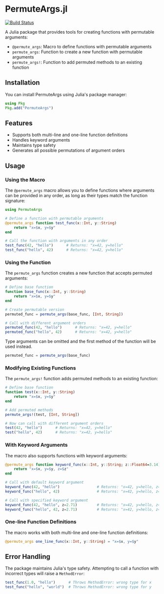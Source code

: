 # PermuteArgs.jl

[![Build Status](https://github.com/Beforerr/PermuteArgs.jl/actions/workflows/CI.yml/badge.svg?branch=main)](https://github.com/Beforerr/PermuteArgs.jl/actions/workflows/CI.yml?query=branch%3Amain)

A Julia package that provides tools for creating functions with permutable arguments:
- `@permute_args`: Macro to define functions with permutable arguments
- `permute_args`: Function to create a new function with permutable arguments
- `permute_args!`: Function to add permuted methods to an existing function

## Installation

You can install PermuteArgs using Julia's package manager:

```julia
using Pkg
Pkg.add("PermuteArgs")
```

## Features

- Supports both multi-line and one-line function definitions
- Handles keyword arguments
- Maintains type safety
- Generates all possible permutations of argument orders

## Usage

### Using the Macro

The `@permute_args` macro allows you to define functions where arguments can be provided in any order, as long as their types match the function signature:

```julia
using PermuteArgs

# Define a function with permutable arguments
@permute_args function test_func(x::Int, y::String)
    return "x=$x, y=$y"
end

# Call the function with arguments in any order
test_func(42, "hello")      # Returns: "x=42, y=hello"
test_func("hello", 42)      # Returns: "x=42, y=hello"
```

### Using the Function

The `permute_args` function creates a new function that accepts permuted arguments:

```julia
# Define base function
function base_func(x::Int, y::String)
    return "x=$x, y=$y"
end

# Create permutable version
permuted_func = permute_args(base_func, [Int, String])

# Call with different argument orders
permuted_func(42, "hello")      # Returns: "x=42, y=hello"
permuted_func("hello", 42)      # Returns: "x=42, y=hello"
```

Type arguments can be omitted and the first method of the function will be used instead.

```julia
permuted_func = permute_args(base_func)
```

### Modifying Existing Functions

The `permute_args!` function adds permuted methods to an existing function:

```julia
# Define base function
function test(x::Int, y::String)
    return "x=$x, y=$y"
end

# Add permuted methods
permute_args!(test, [Int, String])

# Now can call with different argument orders
test(42, "hello")      # Returns: "x=42, y=hello"
test("hello", 42)      # Returns: "x=42, y=hello"
```

### With Keyword Arguments

The macro also supports functions with keyword arguments:

```julia
@permute_args function keyword_func(x::Int, y::String; z::Float64=3.14)
    return "x=$x, y=$y, z=$z"
end

# Call with default keyword argument
keyword_func(42, "hello")                 # Returns: "x=42, y=hello, z=3.14"
keyword_func("hello", 42)                 # Returns: "x=42, y=hello, z=3.14"

# Call with specified keyword argument
keyword_func(42, "hello", z=2.71)         # Returns: "x=42, y=hello, z=2.71"
keyword_func("hello", 42, z=2.71)         # Returns: "x=42, y=hello, z=2.71"
```

### One-line Function Definitions

The macro works with both multi-line and one-line function definitions:

```julia
@permute_args one_line_func(x::Int, y::String) = "x=$x, y=$y"
```

## Error Handling

The package maintains Julia's type safety. Attempting to call a function with incorrect types will raise a `MethodError`:

```julia
test_func(1.0, "hello")      # Throws MethodError: wrong type for x
test_func("hello", "world")  # Throws MethodError: wrong type for y
```